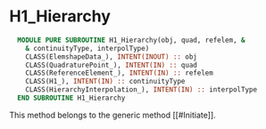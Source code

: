 # H1_Hierarchy

```fortran
  MODULE PURE SUBROUTINE H1_Hierarchy(obj, quad, refelem, &
    & continuityType, interpolType)
    CLASS(ElemshapeData_), INTENT(INOUT) :: obj
    CLASS(QuadraturePoint_), INTENT(IN) :: quad
    CLASS(ReferenceElement_), INTENT(IN) :: refelem
    CLASS(H1_), INTENT(IN) :: continuityType
    CLASS(HierarchyInterpolation_), INTENT(IN) :: interpolType
  END SUBROUTINE H1_Hierarchy
```

This method belongs to the generic method [[#Initiate]].